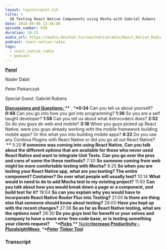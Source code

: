 ```yaml
---
layout: layouts/post.njk
title: >
  38 Testing React Native Components using Mocha with Gabriel Rubens
date: 2016-09-06 13:48:00
episode_number: 038
duration: 34:25
audio_url: https://media.devchat.tv/reactnativeradio/React_Native_Radio_Episode_38.mp3
podcast: react-native-radio
tags:
  - react_native_radio
  - podcast
---
```


**<u>Panel </u>**

Nader Dabit

Peter Piekarczyk

Special Guest: Gabriel Rubens

**<u>Discussions and Questions: </u>\*\*** <u> </u> \***\*0:34** Can you tell us about yourself? **&nbsp;** **0:48** Can you go into how you got into programming? **1:36** So you are a self taught developer? **1:58** Can you tell us about what Astrocoders does? **2:52** So do you guys do web and mobile? **3:18** When you guys picked up React Native, were you guys already working with the mobile framework building mobile apps? Or this what you into building mobile apps? **4:22** Do you use any Cordova Plugins with React Native or did you go all out React Native? **&nbsp;\*\*** 5:20 **If someone was coming into using React Native, Can you talk about the different options that are available for those who never used React Native and want to integrate Unit Tests. Can you go over the pros and cons of some the these methods?** 7:30 **So someone coming from web might be more comfortable testing with Mocha?** 8:25 **So when you are testing your React Native app, what are you testing? The entire component? Container? Go over what people will usually test?** 10:14 **What would in need to do to add Mocha test to my existing project?** 11:50 **Can you talk about how you would break down a page or a component, and build test for it?** 19:04 **So can you explain why you would have to incorporate React Native Router Flux into Testing?** 21:00 **Is there are thing else that someone should know about testing?** 24:00 **Have you kept up with the recent changes?** 27:38 **So as far as React Native testing, what are the options now?** 28:30 **Do you guys test for benefit or your selves and company to have a more error free code base, or is testing something your clients request? &nbsp;** &nbsp; \***\*<u>Picks </u>\*\*** <u>Nader</u>**[**<u>Increase Productivity - Pluralsight</u>**](https://www.pluralsight.com/courses/add-dev-console-to-your-app-with-javascript-increase-productivity)[**<u>Weex</u>**](https://alibaba.github.io/weex/)**<u> </u> \***\*<u>Peter</u>** [**Tinker Tool**](https://www.bresink.com/osx/TinkerTool.html)&nbsp;

### Transcript
